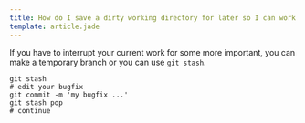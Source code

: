 ```yaml
---
title: How do I save a dirty working directory for later so I can work on something else?
template: article.jade
---
```


If you have to interrupt your current work for some more important, you can make a temporary branch or you can use `git stash`.


```
git stash
# edit your bugfix
git commit -m 'my bugfix ...'
git stash pop
# continue
```
